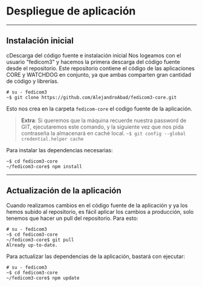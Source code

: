 # Despliegue de aplicación

---
## Instalación inicial

cDescarga del código fuente e instalación inicial
Nos logeamos con el usuario "fedicom3" y hacemos la primera descarga del código fuente desde el repositorio. 
Este repositorio contiene el código de las aplicaciones CORE y WATCHDOG en conjunto, ya que ambas comparten gran cantidad de código y librerías.

```
# su - fedicom3
~$ git clone https://github.com/AlejandroAbad/fedicom3-core.git
```

Esto nos crea en la carpeta `fedicom-core` el codigo fuente de la aplicación.

> **Extra**: Si queremos que la máquina recuerde nuestra password de GIT, ejecutaremos este comando, y la siguiente vez que nos pida contraseña la almacenará en caché local.
    ```
    ~$ git config --global credential.helper cache
    ```

Para instalar las dependencias necesarias:

```
~$ cd fedicom3-core
~/fedicom3-core$ npm install
```


---
## Actualización de la aplicación

Cuando realizamos cambios en el código fuente de la aplicación y ya los hemos subido al repositorio, es fácil aplicar los cambios a producción, solo tenemos que hacer un pull del repositorio. Para esto:

```
# su - fedicom3
~$ cd fedicom3-core
~/fedicom3-core$ git pull
Already up-to-date.
```

Para actualizar las dependencias de la aplicación, bastará con ejecutar:

```
# su - fedicom3
~$ cd fedicom3-core
~/fedicom3-core$ npm update
```






